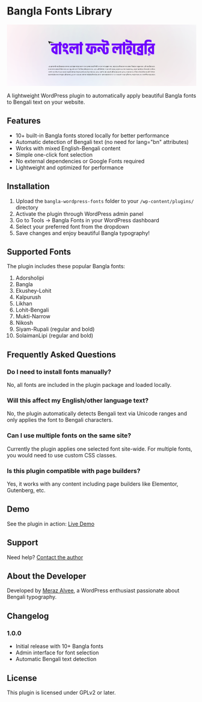 # Bangla Fonts Library

![Plugin Banner](assets/banner.png) <!-- Optional: Add a banner image if available -->

A lightweight WordPress plugin to automatically apply beautiful Bangla fonts to Bengali text on your website.

## Features

- 10+ built-in Bangla fonts stored locally for better performance
- Automatic detection of Bengali text (no need for lang="bn" attributes)
- Works with mixed English-Bengali content
- Simple one-click font selection
- No external dependencies or Google Fonts required
- Lightweight and optimized for performance

## Installation

1. Upload the `bangla-wordpress-fonts` folder to your `/wp-content/plugins/` directory
2. Activate the plugin through WordPress admin panel
3. Go to Tools → Bangla Fonts in your WordPress dashboard
4. Select your preferred font from the dropdown
5. Save changes and enjoy beautiful Bangla typography!

## Supported Fonts

The plugin includes these popular Bangla fonts:

1. Adorsholipi
2. Bangla
3. Ekushey-Lohit
4. Kalpurush
5. Likhan
6. Lohit-Bengali
7. Mukti-Narrow
8. Nikosh
9. Siyam-Rupali (regular and bold)
10. SolaimanLipi (regular and bold)

## Frequently Asked Questions

### Do I need to install fonts manually?
No, all fonts are included in the plugin package and loaded locally.

### Will this affect my English/other language text?
No, the plugin automatically detects Bengali text via Unicode ranges and only applies the font to Bengali characters.

### Can I use multiple fonts on the same site?
Currently the plugin applies one selected font site-wide. For multiple fonts, you would need to use custom CSS classes.

### Is this plugin compatible with page builders?
Yes, it works with any content including page builders like Elementor, Gutenberg, etc.

## Demo

See the plugin in action: [Live Demo](https://merazalvee.com/bangla-wordpress-fonts/)

## Support

Need help? [Contact the author](https://merazalvee.com/contact/)

## About the Developer

Developed by [Meraz Alvee](https://merazalvee.com), a WordPress enthusiast passionate about Bengali typography.

## Changelog

### 1.0.0
- Initial release with 10+ Bangla fonts
- Admin interface for font selection
- Automatic Bengali text detection

## License

This plugin is licensed under GPLv2 or later.
